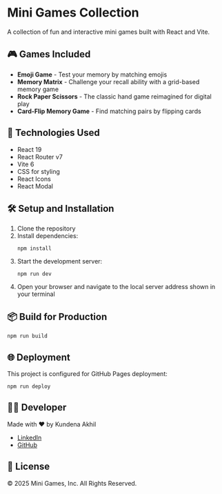 # Mini Games Collection

A collection of fun and interactive mini games built with React and Vite.

## 🎮 Games Included

- **Emoji Game** - Test your memory by matching emojis
- **Memory Matrix** - Challenge your recall ability with a grid-based memory game
- **Rock Paper Scissors** - The classic hand game reimagined for digital play
- **Card-Flip Memory Game** - Find matching pairs by flipping cards

## 🚀 Technologies Used

- React 19
- React Router v7
- Vite 6
- CSS for styling
- React Icons
- React Modal

## 🛠️ Setup and Installation

1. Clone the repository
2. Install dependencies:
   ```
   npm install
   ```
3. Start the development server:
   ```
   npm run dev
   ```
4. Open your browser and navigate to the local server address shown in your terminal

## 📦 Build for Production

```
npm run build
```

## 🌐 Deployment

This project is configured for GitHub Pages deployment:

```
npm run deploy
```

## 👨‍💻 Developer

Made with ❤️ by Kundena Akhil
- [LinkedIn](https://www.linkedin.com/in/kundena-akhil-4b7073170/)
- [GitHub](https://github.com/Akhil07-ctrl)

## 📄 License

© 2025 Mini Games, Inc. All Rights Reserved.
